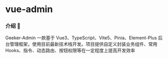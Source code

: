 # vue-admin

### 介绍 📖

Geeker-Admin 一款基于 Vue3、TypeScript、Vite5、Pinia、Element-Plus 后台管理框架，使用目前最新技术栈开发。项目提供自定义封装业务组件、常用 Hooks、指令、动态路由、按钮权限等在一定程度上提高开发效率

